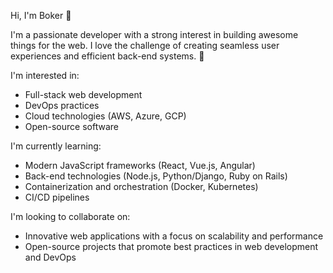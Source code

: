 Hi, I'm Boker 👋

I'm a passionate developer with a strong interest in building awesome things for the web. I love the challenge of creating seamless user experiences and efficient back-end systems. 🚀

I'm interested in:
- Full-stack web development
- DevOps practices
- Cloud technologies (AWS, Azure, GCP)
- Open-source software

I'm currently learning:
- Modern JavaScript frameworks (React, Vue.js, Angular)
- Back-end technologies (Node.js, Python/Django, Ruby on Rails)
- Containerization and orchestration (Docker, Kubernetes)
- CI/CD pipelines

I'm looking to collaborate on:
- Innovative web applications with a focus on scalability and performance
- Open-source projects that promote best practices in web development and DevOps
